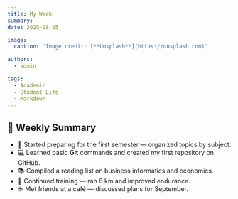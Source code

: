 ```yaml
---
title: My Week
summary: 
date: 2025-08-25

image:
  caption: 'Image credit: [**Unsplash**](https://unsplash.com)'

authors:
  - admin

tags:
  - Academic
  - Student Life
  - Markdown
---
```


## 📅 Weekly Summary  

- 📘 Started preparing for the first semester — organized topics by subject.  
- 💻 Learned basic **Git** commands and created my first repository on GitHub.  
- 📚 Compiled a reading list on business informatics and economics.  
- 🏃 Continued training — ran 6 km and improved endurance.  
- ☕ Met friends at a café — discussed plans for September.  


